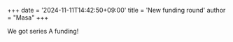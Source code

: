+++
date = '2024-11-11T14:42:50+09:00'
title = 'New funding round'
author = "Masa"
+++

We got series A funding!
